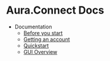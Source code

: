 # Aura.Connect Docs 

* Documentation
  * [Before you start](/aura-connect/before-you-start/)
  * [Getting an account](/aura-connect/getting-an-account/)
  * [Quickstart](/aura-connect/quickstart/)
  * [GUI Overview](/aura-connect/gui/)